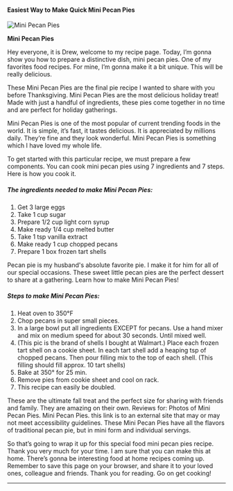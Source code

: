             

#### Easiest Way to Make Quick Mini Pecan Pies

![Mini Pecan Pies](https://img-global.cpcdn.com/recipes/5232431807332352/751x532cq70/mini-pecan-pies-recipe-main-photo.jpg)

**Mini Pecan Pies**

Hey everyone, it is Drew, welcome to my recipe page. Today, I’m gonna show you how to prepare a distinctive dish, mini pecan pies. One of my favorites food recipes. For mine, I’m gonna make it a bit unique. This will be really delicious.

These Mini Pecan Pies are the final pie recipe I wanted to share with you before Thanksgiving. Mini Pecan Pies are the most delicious holiday treat! Made with just a handful of ingredients, these pies come together in no time and are perfect for holiday gatherings.

Mini Pecan Pies is one of the most popular of current trending foods in the world. It is simple, it’s fast, it tastes delicious. It is appreciated by millions daily. They’re fine and they look wonderful. Mini Pecan Pies is something which I have loved my whole life.

To get started with this particular recipe, we must prepare a few components. You can cook mini pecan pies using 7 ingredients and 7 steps. Here is how you cook it.

##### The ingredients needed to make Mini Pecan Pies:

1.  Get 3 large eggs
2.  Take 1 cup sugar
3.  Prepare 1/2 cup light corn syrup
4.  Make ready 1/4 cup melted butter
5.  Take 1 tsp vanilla extract
6.  Make ready 1 cup chopped pecans
7.  Prepare 1 box frozen tart shells

Pecan pie is my husband's absolute favorite pie. I make it for him for all of our special occasions. These sweet little pecan pies are the perfect dessert to share at a gathering. Learn how to make Mini Pecan Pies!

##### Steps to make Mini Pecan Pies:

1.  Heat oven to 350°F
2.  Chop pecans in super small pieces.
3.  In a large bowl put all ingredients EXCEPT for pecans. Use a hand mixer and mix on medium speed for about 30 seconds. Until mixed well.
4.  (This pic is the brand of shells I bought at Walmart.) Place each frozen tart shell on a cookie sheet. In each tart shell add a heaping tsp of chopped pecans. Then pour filling mix to the top of each shell. (This filling should fill approx. 10 tart shells)
5.  Bake at 350° for 25 min.
6.  Remove pies from cookie sheet and cool on rack.
7.  This recipe can easily be doubled.

These are the ultimate fall treat and the perfect size for sharing with friends and family. They are amazing on their own. Reviews for: Photos of Mini Pecan Pies. Mini Pecan Pies. this link is to an external site that may or may not meet accessibility guidelines. These Mini Pecan Pies have all the flavors of traditional pecan pie, but in mini form and individual servings.

So that’s going to wrap it up for this special food mini pecan pies recipe. Thank you very much for your time. I am sure that you can make this at home. There’s gonna be interesting food at home recipes coming up. Remember to save this page on your browser, and share it to your loved ones, colleague and friends. Thank you for reading. Go on get cooking!

* * *